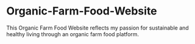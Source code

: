# Organic-Farm-Food-Website
This Organic Farm Food Website reflects my passion for sustainable and healthy living through an organic farm food platform.
